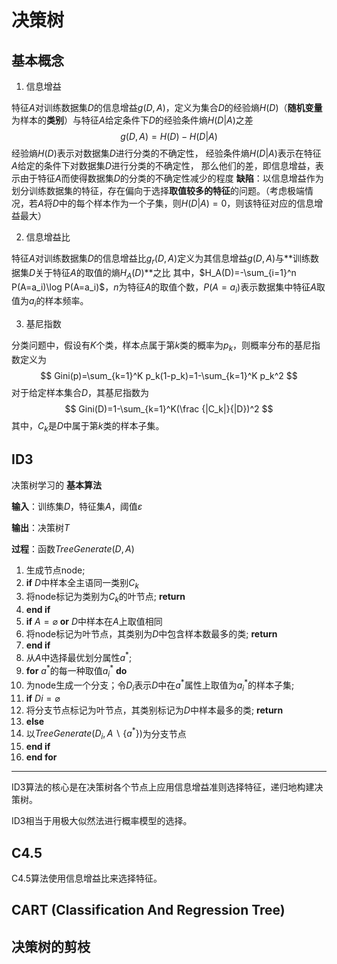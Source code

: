 # 决策树

## 基本概念

1. 信息增益

  特征$A$对训练数据集$D$的信息增益$g(D,A)$，定义为集合$D$的经验熵$H(D)$（**随机变量**为样本的**类别**）与特征$A$给定条件下$D$的经验条件熵$H(D|A)$之差
  $$
  g(D,A)=H(D)-H(D|A)
  $$
  经验熵$H(D)$表示对数据集$D$进行分类的不确定性，
  经验条件熵$H(D|A)$表示在特征$A$给定的条件下对数据集$D$进行分类的不确定性，
  那么他们的差，即信息增益，表示由于特征$A$而使得数据集$D$的分类的不确定性减少的程度
  **缺陷**：以信息增益作为划分训练数据集的特征，存在偏向于选择**取值较多的特征**的问题。（考虑极端情况，若$A$将$D$中的每个样本作为一个子集，则$H(D|A)=0$，则该特征对应的信息增益最大）

2. 信息增益比

  特征$A$对训练数据集$D$的信息增益比$g_r(D,A)$定义为其信息增益$g(D,A)$与**训练数据集$D$关于特征$A$的取值的熵$H_A(D)$**之比
  其中，$H_A(D)=-\sum_{i=1}^n P(A=a_i)\log P(A=a_i)$，$n$为特征$A$的取值个数，$P(A=a_i)$表示数据集中特征$A$取值为$a_i$的样本频率。

3. 基尼指数

  分类问题中，假设有$K$个类，样本点属于第$k$类的概率为$p_k$，则概率分布的基尼指数定义为
  $$
  Gini(p)=\sum_{k=1}^K p_k(1-p_k)=1-\sum_{k=1}^K p_k^2
  $$
  对于给定样本集合$D$，其基尼指数为
  $$
  Gini(D)=1-\sum_{k=1}^K(\frac {|C_k|}{|D})^2
  $$
  其中，$C_k$是$D$中属于第$k$类的样本子集。

## ID3

决策树学习的 **基本算法**

**输入**：训练集$D$，特征集$A$，阈值$\varepsilon$

**输出**：决策树$T$

**过程**：函数$TreeGenerate(D,A)$

1. 生成节点node;
2. **if** $D$中样本全主语同一类别$C_k$
3. 将node标记为类别为$C_k$的叶节点; **return**
4. **end if**
5. **if** $A=\varnothing$ **or** $D$中样本在$A$上取值相同
6. 将node标记为叶节点，其类别为$D$中包含样本数最多的类; **return**
7. **end if**
8. 从$A$中选择最优划分属性$a^*$;
9. **for** $a^*$的每一种取值$a^*_i$ **do**
10. 为node生成一个分支；令$D_i$表示$D$中在$a^*$属性上取值为$a^*_i$的样本子集;
11. **if** $Di=\varnothing$
12. 将分支节点标记为叶节点，其类别标记为$D$中样本最多的类; **return**
13. **else**
14. 以$TreeGenerate(D_i, A\backslash \{a^*\})$为分支节点
15. **end if**
16. **end for**

------

ID3算法的核心是在决策树各个节点上应用信息增益准则选择特征，递归地构建决策树。

ID3相当于用极大似然法进行概率模型的选择。

## C4.5

C4.5算法使用信息增益比来选择特征。

## CART (Classification And Regression Tree)



## 决策树的剪枝

